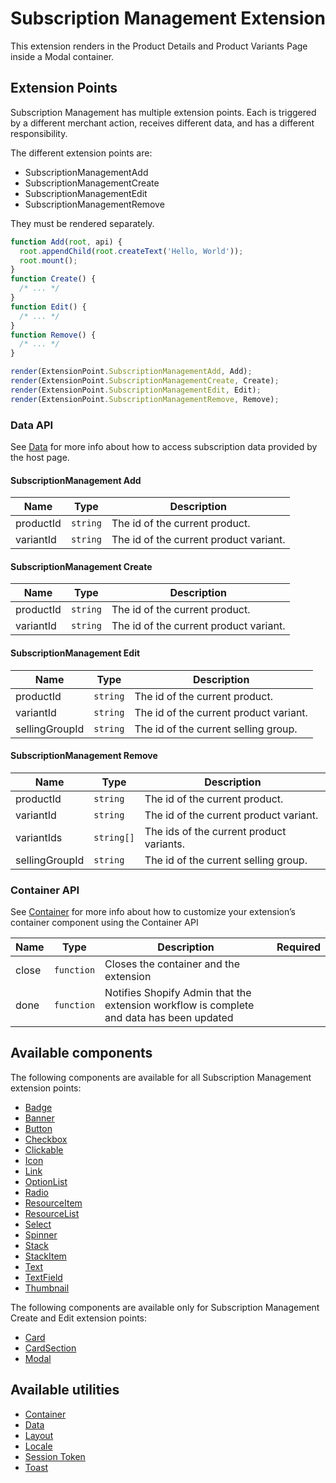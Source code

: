 # Subscription Management Extension

This extension renders in the Product Details and Product Variants Page inside a Modal container.

## Extension Points

Subscription Management has multiple extension points. Each is triggered by a different merchant action, receives different data, and has a different responsibility.

The different extension points are:

- SubscriptionManagementAdd
- SubscriptionManagementCreate
- SubscriptionManagementEdit
- SubscriptionManagementRemove

They must be rendered separately.

```js
function Add(root, api) {
  root.appendChild(root.createText('Hello, World'));
  root.mount();
}
function Create() {
  /* ... */
}
function Edit() {
  /* ... */
}
function Remove() {
  /* ... */
}

render(ExtensionPoint.SubscriptionManagementAdd, Add);
render(ExtensionPoint.SubscriptionManagementCreate, Create);
render(ExtensionPoint.SubscriptionManagementEdit, Edit);
render(ExtensionPoint.SubscriptionManagementRemove, Remove);
```

### Data API

See [Data](../../Utilities/Data.md) for more info about how to access subscription data provided by the host page.

#### SubscriptionManagement Add

| Name      | Type     | Description                            |
| --------- | -------- | -------------------------------------- |
| productId | `string` | The id of the current product.         |
| variantId | `string` | The id of the current product variant. |

#### SubscriptionManagement Create

| Name      | Type     | Description                            |
| --------- | -------- | -------------------------------------- |
| productId | `string` | The id of the current product.         |
| variantId | `string` | The id of the current product variant. |

#### SubscriptionManagement Edit

| Name           | Type     | Description                            |
| -------------- | -------- | -------------------------------------- |
| productId      | `string` | The id of the current product.         |
| variantId      | `string` | The id of the current product variant. |
| sellingGroupId | `string` | The id of the current selling group.   |

#### SubscriptionManagement Remove

| Name           | Type       | Description                              |
| -------------- | ---------- | ---------------------------------------- |
| productId      | `string`   | The id of the current product.           |
| variantId      | `string`   | The id of the current product variant.   |
| variantIds     | `string[]` | The ids of the current product variants. |
| sellingGroupId | `string`   | The id of the current selling group.     |

### Container API

See [Container](../../Utilities/Container.md) for more info about how to customize your extension’s container component using the Container API

| Name  | Type       | Description                                                                              | Required |
| ----- | ---------- | ---------------------------------------------------------------------------------------- | -------- |
| close | `function` | Closes the container and the extension                                                   |          |
| done  | `function` | Notifies Shopify Admin that the extension workflow is complete and data has been updated |          |

## Available components

The following components are available for all Subscription Management extension points:

- [Badge](../../Components/Badge.md)
- [Banner](../../Components/Banner.md)
- [Button](../../Components/Button.md)
- [Checkbox](../../Components/Checkbox.md)
- [Clickable](../../Components/Clickable.md)
- [Icon](../../Components/Icon.md)
- [Link](../../Components/Link.md)
- [OptionList](../../Components/OptionList.md)
- [Radio](../../Components/Radio.md)
- [ResourceItem](../../Components/ResourceItem.md)
- [ResourceList](../../Components/ResourceList.md)
- [Select](../../Components/Select.md)
- [Spinner](../../Components/Spinner.md)
- [Stack](../../Components/Stack.md)
- [StackItem](../../Components/StackItem.md)
- [Text](../../Components/Text.md)
- [TextField](../../Components/TextField.md)
- [Thumbnail](../../Components/Thumbnail.md)

The following components are available only for Subscription Management Create and Edit extension points:

- [Card](../../Components/Card.md)
- [CardSection](../../Components/CardSection.md)
- [Modal](../../Components/Modal.md)

## Available utilities

- [Container](../../Utilities/Container.md)
- [Data](../../Utilities/Data.md)
- [Layout](../../Utilities/Layout.md)
- [Locale](../../Utilities/Locale.md)
- [Session Token](../../Utilities/SessionToken.md)
- [Toast](../../Utilities/Toast.md)
